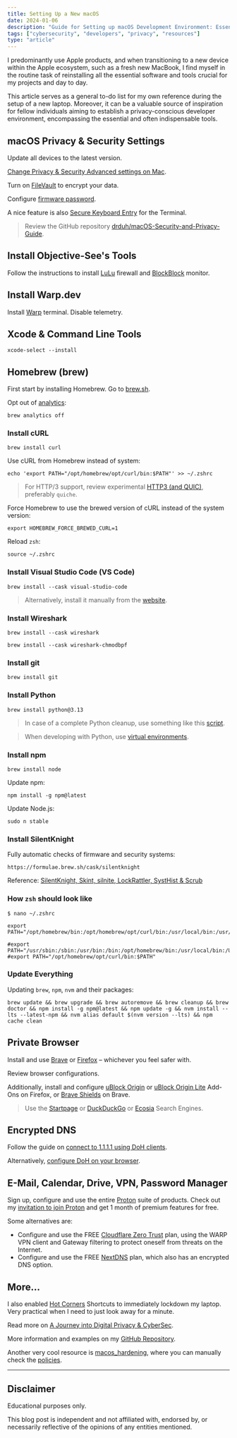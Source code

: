 ```yaml
---
title: Setting Up a New macOS
date: 2024-01-06
description: "Guide for Setting up macOS Development Environment: Essential Software, Tools, and Browsers with Enhanced Privacy and Security Settings."
tags: ["cybersecurity", "developers", "privacy", "resources"]
type: "article"
---
```


I predominantly use Apple products, and when transitioning to a new device within the Apple ecosystem, such as a fresh new MacBook, I find myself in the routine task of reinstalling all the essential software and tools crucial for my projects and day to day.

This article serves as a general to-do list for my own reference during the setup of a new laptop. Moreover, it can be a valuable source of inspiration for fellow individuals aiming to establish a privacy-conscious developer environment, encompassing the essential and often indispensable tools.

## macOS Privacy & Security Settings

Update all devices to the latest version.

[Change Privacy & Security Advanced settings on Mac](https://support.apple.com/en-gb/guide/mac-help/mh40595/mac).

Turn on [FileVault](https://support.apple.com/en-gb/guide/mac-help/mh11785/mac) to encrypt your data.

Configure [firmware password](https://support.apple.com/en-au/102384).

A nice feature is also [Secure Keyboard Entry](https://support.apple.com/en-gb/guide/terminal/trml109/mac) for the Terminal.

> Review the GitHub repository [drduh/macOS-Security-and-Privacy-Guide](https://github.com/drduh/macOS-Security-and-Privacy-Guide).

## Install Objective-See's Tools

Follow the instructions to install [LuLu](https://github.com/objective-see/LuLu) firewall and [BlockBlock](https://objective-see.org/products/blockblock.html) monitor.

## Install Warp.dev

Install [Warp](https://www.warp.dev/) terminal. Disable telemetry.

## Xcode & Command Line Tools

```
xcode-select --install
```

## Homebrew (brew)

First start by installing Homebrew. Go to [brew.sh](https://brew.sh/).

Opt out of [analytics](https://docs.brew.sh/Analytics):
```
brew analytics off
```

### Install cURL

```
brew install curl
```

Use cURL from Homebrew instead of system:
```
echo 'export PATH="/opt/homebrew/opt/curl/bin:$PATH"' >> ~/.zshrc
```

> For HTTP/3 support, review experimental [HTTP3 (and QUIC)](https://curl.se/docs/http3.html), preferably `quiche`.

Force Homebrew to use the brewed version of cURL instead of the system version:
```
export HOMEBREW_FORCE_BREWED_CURL=1
```

Reload `zsh`:
```
source ~/.zshrc
```

### Install Visual Studio Code (VS Code)

```
brew install --cask visual-studio-code
```

> Alternatively, install it manually from the [website](https://code.visualstudio.com/docs/setup/mac).

### Install Wireshark

```
brew install --cask wireshark
```

```
brew install --cask wireshark-chmodbpf
```

### Install git

```
brew install git
```

### Install Python

```
brew install python@3.13
```

> In case of a complete Python cleanup, use something like this [script](https://raw.githubusercontent.com/DavidJKTofan/CyberSec-resources/refs/heads/master/Projects/macOS-Cleanup/clean_python_env.sh).

> When developing with Python, use [virtual environments](https://github.com/DavidJKTofan/CyberSec-resources/blob/master/MacOS_Commands.md#virtual-environment).

### Install npm

```
brew install node
```

Update npm:
```
npm install -g npm@latest
```

Update Node.js:
```
sudo n stable
```

### Install SilentKnight

Fully automatic checks of firmware and security systems:
```
https://formulae.brew.sh/cask/silentknight
```

Reference: [SilentKnight, Skint, silnite, LockRattler, SystHist & Scrub](https://eclecticlight.co/lockrattler-systhist/)

### How `zsh` should look like

```
$ nano ~/.zshrc

export PATH="/opt/homebrew/bin:/opt/homebrew/opt/curl/bin:/usr/local/bin:/usr/sbin:/sbin:/usr/bin:/bin:$PATH"

#export PATH="/usr/sbin:/sbin:/usr/bin:/bin:/opt/homebrew/bin:/usr/local/bin:/Us$
#export PATH="/opt/homebrew/opt/curl/bin:$PATH"
```

### Update Everything

Updating `brew`, `npm`, `nvm` and their packages:
```
brew update && brew upgrade && brew autoremove && brew cleanup && brew doctor && npm install -g npm@latest && npm update -g && nvm install --lts --latest-npm && nvm alias default $(nvm version --lts) && npm cache clean
```

## Private Browser

Install and use [Brave](https://brave.com/) or [Firefox](https://www.mozilla.org/en-US/firefox/new/) – whichever you feel safer with.

Review browser configurations.

Additionally, install and configure [uBlock Origin](https://github.com/gorhill/uBlock) or [uBlock Origin Lite](https://github.com/uBlockOrigin/uBOL-home) Add-Ons on Firefox, or [Brave Shields](https://brave.com/shields/) on Brave.

> Use the [Startpage](https://www.startpage.com/) or [DuckDuckGo](https://duckduckgo.com/) or [Ecosia](https://www.ecosia.org/) Search Engines.

## Encrypted DNS

Follow the guide on [connect to 1.1.1.1 using DoH clients](https://developers.cloudflare.com/1.1.1.1/encryption/dns-over-https/dns-over-https-client/#cloudflared).

Alternatively, [configure DoH on your browser](https://developers.cloudflare.com/1.1.1.1/encryption/dns-over-https/encrypted-dns-browsers/).

## E-Mail, Calendar, Drive, VPN, Password Manager

Sign up, configure and use the entire [Proton](https://proton.me/) suite of products. Check out my [invitation to join Proton](https://pr.tn/ref/T9EEJ6CB5Q3G) and get 1 month of premium features for free.

Some alternatives are:
* Configure and use the FREE [Cloudflare Zero Trust](https://www.cloudflare.com/plans/zero-trust-services/) plan, using the WARP VPN client and Gateway filtering to protect oneself from threats on the Internet.
* Configure and use the FREE [NextDNS](https://nextdns.io/) plan, which also has an encrypted DNS option.

## More...

I also enabled [Hot Corners](https://support.apple.com/en-gb/guide/notes/apdf028f7034/mac) Shortcuts to immediately lockdown my laptop. Very practical when I need to just look away for a minute.

Read more on [A Journey into Digital Privacy & CyberSec](/articles/a-journey-into-digital-privacy/).

More information and examples on my [GitHub Repository](https://github.com/DavidJKTofan/CyberSec-resources/blob/master/MacOS_Commands.md).

Another very cool resource is [macos_hardening](https://github.com/ataumo/macos_hardening), where you can manually check the [policies](https://github.com/ataumo/macos_hardening/blob/main/POLICIES.md).

---

## Disclaimer

Educational purposes only.

This blog post is independent and not affiliated with, endorsed by, or necessarily reflective of the opinions of any entities mentioned.
